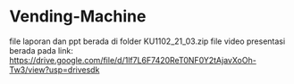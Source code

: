 # Vending-Machine
file laporan dan ppt berada di folder KU1102_21_03.zip
file video presentasi berada pada link: https://drive.google.com/file/d/1lf7L6F7420ReT0NF0Y2tAjavXoOh-Tw3/view?usp=drivesdk
